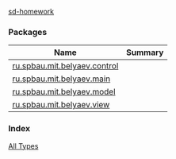 [sd-homework](.)

### Packages

| Name | Summary |
|---|---|
| [ru.spbau.mit.belyaev.control](ru.spbau.mit.belyaev.control/index.md) |  |
| [ru.spbau.mit.belyaev.main](ru.spbau.mit.belyaev.main/index.md) |  |
| [ru.spbau.mit.belyaev.model](ru.spbau.mit.belyaev.model/index.md) |  |
| [ru.spbau.mit.belyaev.view](ru.spbau.mit.belyaev.view/index.md) |  |

### Index

[All Types](alltypes/index.md)